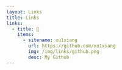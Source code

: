 ```yaml
---
layout: Links
title: Links
links:
  - title: 🚀
    items:
      - sitename: xu1xiang
        url: https://github.com/xu1xiang
        img: /img/links/github.png
        desc: My Github
---
```

